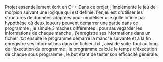 Projet essentiellement écrit en C++
Dans ce projet, j'implémente le jeu de morpion suivant une logique qui est definie.
l'enjeu est d'utiliser les structures de données adaptées pour modéliser une grille infinie par hypothèse où deux joueurs peuvent démarrer une partie
dans ce programme , je simule 3 maches différentes : pour sauvegarder les informations de chaque manche , j'enregistre ses informations dans un fichier .txt 
ensuite le programme démarre la manche suivante et à la fin enregistre ses informations dans un fichier .txt , ainsi de suite
Tout au long de l'éxecution du programme , le programme calcule le temps d'éxecution de chaque sous programme , le but étant de tester son efficacité générale.
